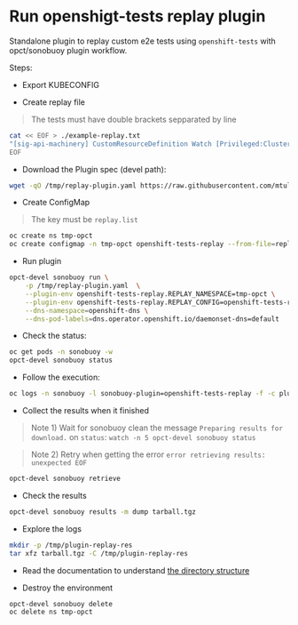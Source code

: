 # Run openshigt-tests replay plugin

Standalone plugin to replay custom e2e tests using `openshift-tests` with opct/sonobuoy plugin workflow.

Steps:

- Export KUBECONFIG

- Create replay file

> The tests must have double brackets sepparated by line

```sh
cat << EOF > ./example-replay.txt
"[sig-api-machinery] CustomResourceDefinition Watch [Privileged:ClusterAdmin] CustomResourceDefinition Watch watch on custom resource definition objects [Conformance] [Suite:openshift/conformance/parallel/minimal] [Suite:k8s]"
EOF
```

- Download the Plugin spec (devel path):

```sh
wget -qO /tmp/replay-plugin.yaml https://raw.githubusercontent.com/mtulio/provider-certification-plugins/plugin-openshift-tests-replay/openshift-tests-replay/plugin.yaml
```

- Create ConfigMap

> The key must be `replay.list`

```sh
oc create ns tmp-opct
oc create configmap -n tmp-opct openshift-tests-replay --from-file=replay.list=./example-replay.txt
```

- Run plugin

```sh
opct-devel sonobuoy run \
    -p /tmp/replay-plugin.yaml  \
    --plugin-env openshift-tests-replay.REPLAY_NAMESPACE=tmp-opct \
    --plugin-env openshift-tests-replay.REPLAY_CONFIG=openshift-tests-replay \
    --dns-namespace=openshift-dns \
    --dns-pod-labels=dns.operator.openshift.io/daemonset-dns=default
```

- Check the status:

```sh
oc get pods -n sonobuoy -w
opct-devel sonobuoy status
```

- Follow the execution:

```sh
oc logs -n sonobuoy -l sonobuoy-plugin=openshift-tests-replay -f -c plugin
```

- Collect the results when it finished

> Note 1) Wait for sonobuoy clean the message `Preparing results for download.` on `status`: `watch -n 5 opct-devel sonobuoy status`

> Note 2) Retry when getting the error `error retrieving results: unexpected EOF`


```sh
opct-devel sonobuoy retrieve
```

- Check the results

```sh
opct-devel sonobuoy results -m dump tarball.tgz
```

- Explore the logs

```sh
mkdir -p /tmp/plugin-replay-res
tar xfz tarball.tgz -C /tmp/plugin-replay-res
```

- Read the documentation to understand [the directory structure](https://redhat-openshift-ecosystem.github.io/provider-certification-tool/troubleshooting-guide/#review-results-archive)

- Destroy the environment

```sh
opct-devel sonobuoy delete
oc delete ns tmp-opct
```
